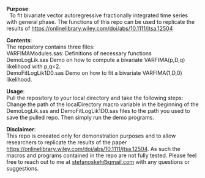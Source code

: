 **Purpose**:<br>
&nbsp; To fit bivariate vector autoregressive fractionally integrated time series with general phase. The functions of this repo 
  can be used to replicate the results of https://onlinelibrary.wiley.com/doi/abs/10.1111/jtsa.12504

**Contents**:<br>
  The repository contains three files: <br>
    VARFIMAModules.sas:    Definitions of necessary functions <br>
    DemoLogLik.sas         Demo on how to compute a bivariate VARFIMA(p,D,q) likelihood with p,q<2. <br>
    DemoFitLogLik1D0.sas   Demo on how to fit a bivariate VARFIMA(1,D,0) likelihood.
  
**Usage**: <br>
  Pull the repository to your local directory and take the following steps:
  Change the path of the localDirectory macro variable in the beginning of the DemoLogLik.sas and DemoFitLogLik1D0.sas 
  files to the path you used to save the pulled repo. Then simply run the demo programs.

**Disclaimer**: <br>
  This repo is creeated only for demonstration purposes and to allow researchers to replicate the results of the 
  paper https://onlinelibrary.wiley.com/doi/abs/10.1111/jtsa.12504. As such the macros and programs contained in the repo
  are not fully tested. Please feel free to reach out to me at stefanoskeh@gmail.com with any questions or suggestions.

